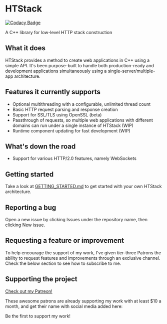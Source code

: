 # HTStack
[![Codacy Badge](https://app.codacy.com/project/badge/Grade/b8b1ba8a548d4c8191a2e9c88ff7356c)](https://www.codacy.com/manual/An0nDev/HTStack?utm_source=github.com&amp;utm_medium=referral&amp;utm_content=An0nDev/HTStack&amp;utm_campaign=Badge_Grade)

A C++ library for low-level HTTP stack construction

## What it does
HTStack provides a method to create web applications in C++ using a simple API. It's been purpose-built to handle both production-ready and development applications simultaneously using a single-server/multiple-app architecture.

## Features it currently supports
*   Optional multithreading with a configurable, unlimited thread count
*   Basic HTTP request parsing and response creation
*   Support for SSL/TLS using OpenSSL (beta)
*   Passthrough of requests, so multiple web applications with different domains can run under a single instance of HTStack (WIP)
*   Runtime component updating for fast development (WIP)

## What's down the road
*   Support for various HTTP/2.0 features, namely WebSockets

## Getting started
Take a look at [GETTING_STARTED.md](docs/GETTING_STARTED.md) to get started with your own HTStack architecture.

## Reporting a bug
Open a new issue by clicking Issues under the repository name, then clicking New issue.

## Requesting a feature or improvement
To help encourage the support of my work, I've given tier-three Patrons the ability to request features and improvements through an exclusive channel. Check the below section to see how to subscribe to me.

## Supporting the project
[Check out my Patreon!](https://patreon.com/An0nDev)

These awesome patrons are already supporting my work with at least $10 a month, and get their name with social media added here:

Be the first to support my work!
